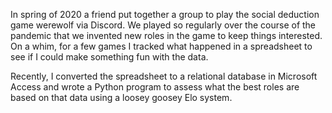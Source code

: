 In spring of 2020 a friend put together a group to play the social deduction game werewolf via Discord. We played so regularly over the course of the pandemic that we invented new roles in the game to keep things interested. On a whim, for a few games I tracked what happened in a spreadsheet to see if I could make something fun with the data.

Recently, I converted the spreadsheet to a relational database in Microsoft Access and wrote a Python program to assess what the best roles are based on that data using a loosey goosey Elo system.
